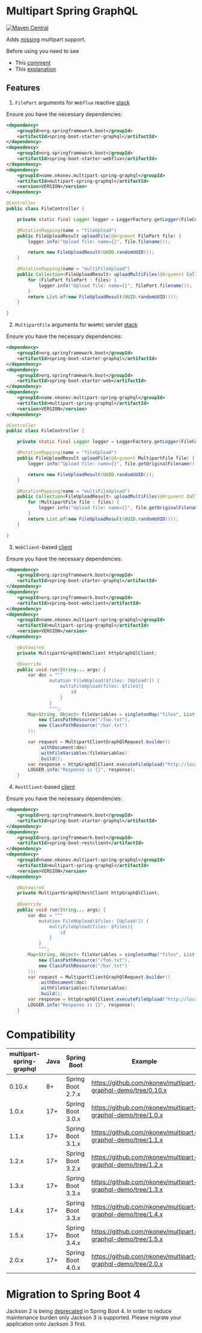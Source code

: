 # Multipart Spring GraphQL
[![Maven Central](https://img.shields.io/maven-central/v/name.nkonev.multipart-spring-graphql/multipart-spring-graphql)](https://central.sonatype.com/namespace/name.nkonev.multipart-spring-graphql)

Adds [missing](https://github.com/spring-projects/spring-graphql/issues/69) multipart support.

Before using you need to see
* This [comment](https://github.com/spring-projects/spring-graphql/pull/430#issuecomment-1476186878)
* This [explanation](https://www.apollographql.com/blog/backend/file-uploads/file-upload-best-practices/)

## Features
1. `FilePart` arguments  for `Webflux` reactive [stack](https://github.com/nkonev/multipart-graphql-demo/tree/master/server-webflux)

Ensure you have the necessary dependencies:
```xml
<dependency>
    <groupId>org.springframework.boot</groupId>
    <artifactId>spring-boot-starter-graphql</artifactId>
</dependency>
<dependency>
    <groupId>org.springframework.boot</groupId>
    <artifactId>spring-boot-starter-webflux</artifactId>
</dependency>
<dependency>
    <groupId>name.nkonev.multipart-spring-graphql</groupId>
    <artifactId>multipart-spring-graphql</artifactId>
    <version>VERSION</version>
</dependency>
```

```java
@Controller
public class FileController {

    private static final Logger logger = LoggerFactory.getLogger(FileController.class);

    @MutationMapping(name = "fileUpload")
    public FileUploadResult uploadFile(@Argument FilePart file) {
        logger.info("Upload file: name={}", file.filename());

        return new FileUploadResult(UUID.randomUUID());
    }

    @MutationMapping(name = "multiFileUpload")
    public Collection<FileUploadResult> uploadMultiFiles(@Argument Collection<FilePart> files) {
        for (FilePart filePart : files) {
            logger.info("Upload file: name={}", filePart.filename());
        }
        return List.of(new FileUploadResult(UUID.randomUUID()));
    }

}
```

2. `MultipartFile` arguments for `WebMVC` servlet [stack](https://github.com/nkonev/multipart-graphql-demo/tree/master/server-webmvc)

Ensure you have the necessary dependencies:
```xml
<dependency>
    <groupId>org.springframework.boot</groupId>
    <artifactId>spring-boot-starter-graphql</artifactId>
</dependency>
<dependency>
    <groupId>org.springframework.boot</groupId>
    <artifactId>spring-boot-starter-web</artifactId>
</dependency>
<dependency>
    <groupId>name.nkonev.multipart-spring-graphql</groupId>
    <artifactId>multipart-spring-graphql</artifactId>
    <version>VERSION</version>
</dependency>
```

```java
@Controller
public class FileController {

    private static final Logger logger = LoggerFactory.getLogger(FileController.class);

    @MutationMapping(name = "fileUpload")
    public FileUploadResult uploadFile(@Argument MultipartFile file) {
        logger.info("Upload file: name={}", file.getOriginalFilename());

        return new FileUploadResult(UUID.randomUUID());
    }

    @MutationMapping(name = "multiFileUpload")
    public Collection<FileUploadResult> uploadMultiFiles(@Argument Collection<MultipartFile> files) {
        for (MultipartFile file : files) {
            logger.info("Upload file: name={}", file.getOriginalFilename());
        }
        return List.of(new FileUploadResult(UUID.randomUUID()));
    }

}
```

3. `WebClient`-based [client](https://github.com/nkonev/multipart-graphql-demo/tree/master/client-webflux)

Ensure you have the necessary dependencies:
```xml
<dependency>
    <groupId>org.springframework.boot</groupId>
    <artifactId>spring-boot-starter-graphql</artifactId>
</dependency>
<dependency>
    <groupId>org.springframework.boot</groupId>
    <artifactId>spring-boot-webclient</artifactId>
</dependency>
<dependency>
    <groupId>name.nkonev.multipart-spring-graphql</groupId>
    <artifactId>multipart-spring-graphql</artifactId>
    <version>VERSION</version>
</dependency>
```

```java
    @Autowired
    private MultipartGraphQlWebClient httpGraphQlClient;

    @Override
    public void run(String... args) {
        var doc = """
                mutation FileNUpload($files: [Upload!]) {
                    multiFileUpload(files: $files){
                        id
                    }
                }
                """;
        Map<String, Object> fileVariables = singletonMap("files", List.of(
            new ClassPathResource("/foo.txt"), 
            new ClassPathResource("/bar.txt")
        ));

        var request = MultipartClientGraphQlRequest.builder()
            .withDocument(doc)
            .withFileVariables(fileVariables)
            .build();
        var response = httpGraphQlClient.executeFileUpload("http://localhost:8899/graphql", request).block();
        LOGGER.info("Response is {}", response);
    }
```

4. `RestClient`-based [client](https://github.com/nkonev/multipart-graphql-demo/tree/master/client-webmvc)

Ensure you have the necessary dependencies:
```xml
<dependency>
    <groupId>org.springframework.boot</groupId>
    <artifactId>spring-boot-starter-graphql</artifactId>
</dependency>
<dependency>
    <groupId>org.springframework.boot</groupId>
    <artifactId>spring-boot-restclient</artifactId>
</dependency>
<dependency>
    <groupId>name.nkonev.multipart-spring-graphql</groupId>
    <artifactId>multipart-spring-graphql</artifactId>
    <version>VERSION</version>
</dependency>
```

```java
    @Autowired
    private MultipartGraphQlRestClient httpGraphQlClient;
    
    @Override
    public void run(String... args) {
        var doc = """
            mutation FileNUpload($files: [Upload!]) {
                multiFileUpload(files: $files){
                    id
                }
            }
            """;
        Map<String, Object> fileVariables = singletonMap("files", List.of(
            new ClassPathResource("/foo.txt"), 
            new ClassPathResource("/bar.txt")
        ));
        var request = MultipartClientGraphQlRequest.builder()
            .withDocument(doc)
            .withFileVariables(fileVariables)
            .build();
        var response = httpGraphQlClient.executeFileUpload("http://localhost:8889/graphql", request);
        LOGGER.info("Response is {}", response);
    } 
```

# Compatibility

| multipart-spring-graphql | Java | Spring Boot       | Example                                                      |
|--------------------------|------|-------------------|--------------------------------------------------------------|
| 0.10.x                   | 8+   | Spring Boot 2.7.x | https://github.com/nkonev/multipart-graphql-demo/tree/0.10.x |
| 1.0.x                    | 17+  | Spring Boot 3.0.x | https://github.com/nkonev/multipart-graphql-demo/tree/1.0.x  |
| 1.1.x                    | 17+  | Spring Boot 3.1.x | https://github.com/nkonev/multipart-graphql-demo/tree/1.1.x  |
| 1.2.x                    | 17+  | Spring Boot 3.2.x | https://github.com/nkonev/multipart-graphql-demo/tree/1.2.x  |
| 1.3.x                    | 17+  | Spring Boot 3.3.x | https://github.com/nkonev/multipart-graphql-demo/tree/1.3.x  |
| 1.4.x                    | 17+  | Spring Boot 3.3.x | https://github.com/nkonev/multipart-graphql-demo/tree/1.4.x  |
| 1.5.x                    | 17+  | Spring Boot 3.4.x | https://github.com/nkonev/multipart-graphql-demo/tree/1.5.x  |
| 2.0.x                    | 17+  | Spring Boot 4.0.x | https://github.com/nkonev/multipart-graphql-demo/tree/2.0.x  |

# Migration to Spring Boot 4
Jackson 2 is being [deprecated](https://spring.io/blog/2025/10/07/introducing-jackson-3-support-in-spring) in Spring Boot 4. 
In order to reduce maintenance burden only Jackson 3 is supported. 
Please migrate your application onto Jackson 3 first.
